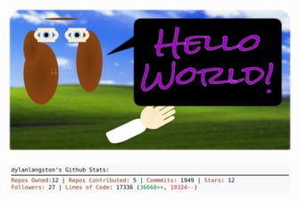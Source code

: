 <!-- 
Version 2.0.226
Built Sun Mar 23 2025 05:03:50 GMT+0000 (Coordinated Universal Time)
-->

<h1 align="center">
  <a href="https://github.com/dylanlangston/dylanlangston/tree/master/src" title="Click to View Source">
    <picture width="100%" alt="Dylan">
      <source media="(prefers-color-scheme: dark)" srcset="dylan-dark.svg?version=2.0.226">
      <img src="dylan-light.svg?version=2.0.226" alt="Dylan">
    </picture>
  </a>
</h1>

<div align="center">
  <picture width="100%" alt="Profile Info and Stats">
    <source media="(prefers-color-scheme: dark)" srcset="stats-dark.svg?version=2.0.226">
    <img src="stats-light.svg?version=2.0.226" alt="Profile Info and Stats">
  </picture>
</div>
